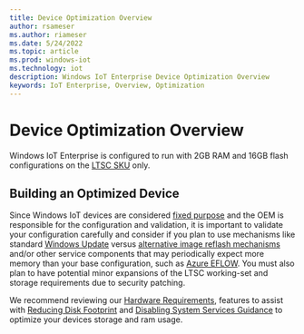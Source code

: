 ```yaml
---
title: Device Optimization Overview
author: rsameser
ms.author: riameser
ms.date: 5/24/2022
ms.topic: article
ms.prod: windows-iot
ms.technology: iot
description: Windows IoT Enterprise Device Optimization Overview
keywords: IoT Enterprise, Overview, Optimization
---
```


# Device Optimization Overview
Windows IoT Enterprise is configured to run with 2GB RAM and 16GB flash configurations on the [LTSC SKU](/windows/iot/iot-enterprise/commercialization/licensing#long-term-servicing-channel-ltsc) only.

## Building an Optimized Device
Since Windows IoT devices are considered [fixed purpose](/windows/iot/iot-enterprise/commercialization/licensing#fixed-purpose-devices) and the OEM is responsible for the configuration and validation, it is important to validate your configuration carefully and consider if you plan to use mechanisms like standard [Windows Update](/windows/iot/iot-enterprise/device-management/device-management-overview#update-management) versus [alternative image reflash mechanisms](/windows/iot/iot-enterprise/device-management/reset-and-recovery) and/or other service components that may periodically expect more memory than your base configuration, such as [Azure EFLOW](/windows/iot/iot-enterprise/azure-iot-edge-for-linux-on-windows). You must also plan to have potential minor expansions of the LTSC working-set and storage requirements due to security patching.

We recommend reviewing our [Hardware Requirements](/windows/iot/iot-enterprise/hardware-guidance/hardware_requirements), features to assist with [Reducing Disk Footprint](/windows/iot/iot-enterprise/optimize-your-device/removable-packages) and [Disabling System Services Guidance](/windows/iot/iot-enterprise/optimize-your-device/services?branch=pr-en-us-8) to optimize your devices storage and ram usage. 

